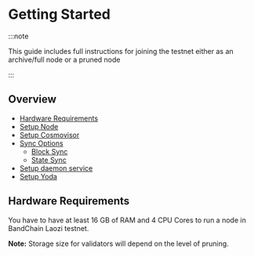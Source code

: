 # Getting Started

:::note

This guide includes full instructions for joining the testnet either as an archive/full node or a pruned node

:::

## Overview

- [Hardware Requirements](#hardware-requirements)
- [Setup Node](./02-installation.mdx#step-1-node-installation)
- [Setup Cosmovisor](./02-installation.mdx#step-2-setup-cosmovisor)
- [Sync Options](./02-installation.mdx#step-3-sync-with-the-network)
  - [Block Sync](./02-installation.mdx#step-3-sync-with-the-network)
  - [State Sync](./02-installation.mdx#step-3-sync-with-the-network)
- [Setup daemon service](./02-installation.mdx#step-4-setup-daemon-service)
- [Setup Yoda](./02-installation.mdx#step-5-setup-yoda)

## Hardware Requirements

You have to have at least 16 GB of RAM and 4 CPU Cores to run a node in BandChain Laozi testnet.

**Note:** Storage size for validators will depend on the level of pruning.
